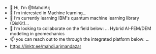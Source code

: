 - 👋 Hi, I’m @MahdiArj
- 👀 I’m interested in Machine learning...
- 🌱 I’m currently learning IBM's quantum machine learning library (QisKit)...
- 💞️ I’m looking to collaborate on the field below: ...
Hybrid AI-FEM/DEM modeling in geomechanics
- 📫 you can reach out to me through the integrated platform below: ...
- https://linktr.ee/mahdi.arjmandazar

<!---
MahdiArj/MahdiArj is a ✨ special ✨ repository because its `README.md` (this file) appears on your GitHub profile.
You can click the Preview link to take a look at your changes.
--->
